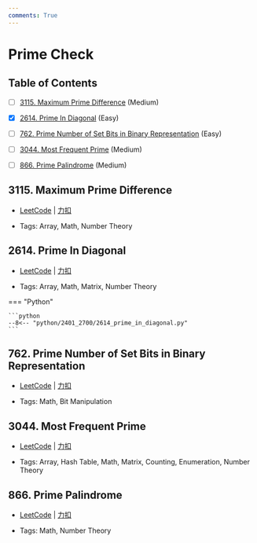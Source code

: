 ```yaml
---
comments: True
---
```


# Prime Check

## Table of Contents

- [ ] [3115. Maximum Prime Difference](#3115-maximum-prime-difference) (Medium)
- [x] [2614. Prime In Diagonal](#2614-prime-in-diagonal) (Easy)
- [ ] [762. Prime Number of Set Bits in Binary Representation](#762-prime-number-of-set-bits-in-binary-representation) (Easy)
- [ ] [3044. Most Frequent Prime](#3044-most-frequent-prime) (Medium)
- [ ] [866. Prime Palindrome](#866-prime-palindrome) (Medium)


## 3115. Maximum Prime Difference

-    [LeetCode](https://leetcode.com/problems/maximum-prime-difference/) | [力扣](https://leetcode.cn/problems/maximum-prime-difference/)

-   Tags: Array, Math, Number Theory



## 2614. Prime In Diagonal

-    [LeetCode](https://leetcode.com/problems/prime-in-diagonal/) | [力扣](https://leetcode.cn/problems/prime-in-diagonal/)

-   Tags: Array, Math, Matrix, Number Theory

=== "Python"

    ```python
    --8<-- "python/2401_2700/2614_prime_in_diagonal.py"
    ```



## 762. Prime Number of Set Bits in Binary Representation

-    [LeetCode](https://leetcode.com/problems/prime-number-of-set-bits-in-binary-representation/) | [力扣](https://leetcode.cn/problems/prime-number-of-set-bits-in-binary-representation/)

-   Tags: Math, Bit Manipulation



## 3044. Most Frequent Prime

-    [LeetCode](https://leetcode.com/problems/most-frequent-prime/) | [力扣](https://leetcode.cn/problems/most-frequent-prime/)

-   Tags: Array, Hash Table, Math, Matrix, Counting, Enumeration, Number Theory



## 866. Prime Palindrome

-    [LeetCode](https://leetcode.com/problems/prime-palindrome/) | [力扣](https://leetcode.cn/problems/prime-palindrome/)

-   Tags: Math, Number Theory
